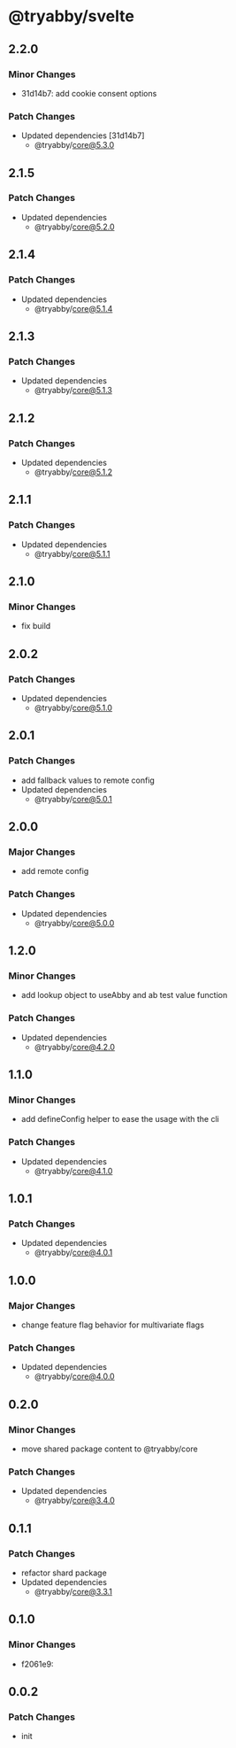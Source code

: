 # @tryabby/svelte

## 2.2.0

### Minor Changes

- 31d14b7: add cookie consent options

### Patch Changes

- Updated dependencies [31d14b7]
  - @tryabby/core@5.3.0

## 2.1.5

### Patch Changes

- Updated dependencies
  - @tryabby/core@5.2.0

## 2.1.4

### Patch Changes

- Updated dependencies
  - @tryabby/core@5.1.4

## 2.1.3

### Patch Changes

- Updated dependencies
  - @tryabby/core@5.1.3

## 2.1.2

### Patch Changes

- Updated dependencies
  - @tryabby/core@5.1.2

## 2.1.1

### Patch Changes

- Updated dependencies
  - @tryabby/core@5.1.1

## 2.1.0

### Minor Changes

- fix build

## 2.0.2

### Patch Changes

- Updated dependencies
  - @tryabby/core@5.1.0

## 2.0.1

### Patch Changes

- add fallback values to remote config
- Updated dependencies
  - @tryabby/core@5.0.1

## 2.0.0

### Major Changes

- add remote config

### Patch Changes

- Updated dependencies
  - @tryabby/core@5.0.0

## 1.2.0

### Minor Changes

- add lookup object to useAbby and ab test value function

### Patch Changes

- Updated dependencies
  - @tryabby/core@4.2.0

## 1.1.0

### Minor Changes

- add defineConfig helper to ease the usage with the cli

### Patch Changes

- Updated dependencies
  - @tryabby/core@4.1.0

## 1.0.1

### Patch Changes

- Updated dependencies
  - @tryabby/core@4.0.1

## 1.0.0

### Major Changes

- change feature flag behavior for multivariate flags

### Patch Changes

- Updated dependencies
  - @tryabby/core@4.0.0

## 0.2.0

### Minor Changes

- move shared package content to @tryabby/core

### Patch Changes

- Updated dependencies
  - @tryabby/core@3.4.0

## 0.1.1

### Patch Changes

- refactor shard package
- Updated dependencies
  - @tryabby/core@3.3.1

## 0.1.0

### Minor Changes

- f2061e9:

## 0.0.2

### Patch Changes

- init
